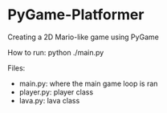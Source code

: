 # PyGame-Platformer
Creating a 2D Mario-like game using PyGame

How to run: python ./main.py

Files:
- main.py:   where the main game loop is ran
- player.py: player class
- lava.py:   lava class